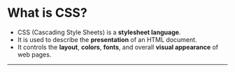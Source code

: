 # What is CSS?
- CSS (Cascading Style Sheets) is a **stylesheet language**.
- It is used to describe the **presentation** of an HTML document.
- It controls the **layout**, **colors**, **fonts**, and overall **visual appearance** of web pages.

---

